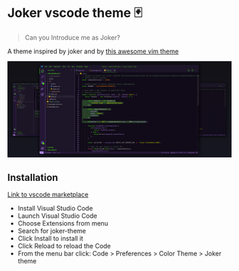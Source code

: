 # Joker vscode theme 🃏

> Can you Introduce me as Joker?

A theme inspired by joker and by [this awesome vim theme](https://github.com/arthurealike/vim-J/blob/master/README.md)

![](screenshot.png)


## Installation

[Link to vscode marketplace](https://marketplace.visualstudio.com/items?itemName=codingpotions.joker-theme)

- Install Visual Studio Code
- Launch Visual Studio Code
- Choose Extensions from menu
- Search for joker-theme
- Click Install to install it
- Click Reload to reload the Code
- From the menu bar click: Code > Preferences > Color Theme > Joker theme


